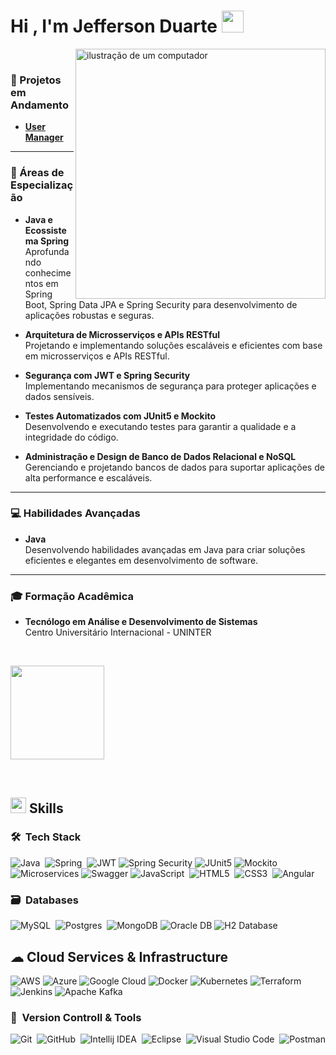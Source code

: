 <picture></picture><h1><b>Hi , I'm Jefferson Duarte </b><img src="https://media.giphy.com/media/hvRJCLFzcasrR4ia7z/giphy.gif" width="35"></h1>

<img src="https://raw.githubusercontent.com/MicaelliMedeiros/micaellimedeiros/master/image/computer-illustration.png" alt="ilustração de um computador" min-width="400px" max-width="400px" width="400px" align="right">

<br>


### 🔭 Projetos em Andamento

- **[User Manager](https://github.com/Jefferson-Duartte/user-manager-with-jsp)**

---

### 🌱 Áreas de Especialização

- **Java e Ecossistema Spring**  
  Aprofundando conhecimentos em Spring Boot, Spring Data JPA e Spring Security para desenvolvimento de aplicações robustas e seguras.

- **Arquitetura de Microsserviços e APIs RESTful**  
  Projetando e implementando soluções escaláveis e eficientes com base em microsserviços e APIs RESTful.

- **Segurança com JWT e Spring Security**  
  Implementando mecanismos de segurança para proteger aplicações e dados sensíveis.

- **Testes Automatizados com JUnit5 e Mockito**  
  Desenvolvendo e executando testes para garantir a qualidade e a integridade do código.

- **Administração e Design de Banco de Dados Relacional e NoSQL**  
  Gerenciando e projetando bancos de dados para suportar aplicações de alta performance e escaláveis.

---

 ### 💻 Habilidades Avançadas

- **Java**  
  Desenvolvendo habilidades avançadas em Java para criar soluções eficientes e elegantes em desenvolvimento de software.

---

 ### 🎓 Formação Acadêmica

- **Tecnólogo em Análise e Desenvolvimento de Sistemas**  
  Centro Universitário Internacional - UNINTER


<br>
<p align="left">
  <a padding="150px 20px" href="https://github.com/Jefferson-Duartte">
    <img  height="150em" src="https://github-readme-stats-eight-theta.vercel.app/api/top-langs/?username=Jefferson-Duartte&layout=compact&langs_count=8&theme=algolia"/>
  </a>
</p>

<br>

## <img src="https://media2.giphy.com/media/QssGEmpkyEOhBCb7e1/giphy.gif?cid=ecf05e47a0n3gi1bfqntqmob8g9aid1oyj2wr3ds3mg700bl&rid=giphy.gif" width ="25"><b> Skills</b>

<p align="center">

### 🛠 &nbsp;Tech Stack

![Java](https://img.shields.io/badge/java-%23ED8B00.svg?style=for-the-badge&logo=java&logoColor=white)&nbsp;
![Spring](https://img.shields.io/badge/spring-%236DB33F.svg?style=for-the-badge&logo=spring&logoColor=white)&nbsp;
![JWT](https://img.shields.io/badge/JWT-black.svg?style=for-the-badge&logo=JSON%20web%20tokens)
![Spring Security](https://img.shields.io/badge/Spring%20Security-%236DB33F.svg?style=for-the-badge&logo=spring-security&logoColor=white)
![JUnit5](https://img.shields.io/badge/JUnit5-25A162.svg?style=for-the-badge&logo=junit5&logoColor=white)
![Mockito](https://img.shields.io/badge/Mockito-1A476F.svg?style=for-the-badge&logo=Mockito&logoColor=white)
![Microservices](https://img.shields.io/badge/Microservices-%230071C5.svg?style=for-the-badge&logo=apache-kafka&logoColor=white)
![Swagger](https://img.shields.io/badge/Swagger-%234AAB5A.svg?style=for-the-badge&logo=swagger&logoColor=white)
![JavaScript](https://img.shields.io/badge/javascript-%23323330.svg?style=for-the-badge&logo=javascript&logoColor=%23F7DF1E)&nbsp;
![HTML5](https://img.shields.io/badge/html5-%23E34F26.svg?style=for-the-badge&logo=html5&logoColor=white)&nbsp;
![CSS3](https://img.shields.io/badge/css3-%231572B6.svg?style=for-the-badge&logo=css3&logoColor=white)&nbsp;
![Angular](https://img.shields.io/badge/Angular-%23DD0031.svg?style=for-the-badge&logo=angular&logoColor=white)


### 🗃 &nbsp;Databases

![MySQL](https://img.shields.io/badge/mysql-%234479A1?style=for-the-badge&logo=mysql&logoColor=white&color=%234479A1)&nbsp;
![Postgres](https://img.shields.io/badge/postgres-%23316192.svg?style=for-the-badge&logo=postgresql&logoColor=white)&nbsp;
![MongoDB](https://img.shields.io/badge/MongoDB-%2347A248.svg?style=for-the-badge&logo=mongodb&logoColor=white)
![Oracle DB](https://img.shields.io/badge/Oracle-%23FF0000.svg?style=for-the-badge&logo=oracle&logoColor=white)
![H2 Database](https://img.shields.io/badge/H2-%23F5A300.svg?style=for-the-badge&logo=h2&logoColor=white)


## ☁ Cloud Services & Infrastructure

  ![AWS](https://img.shields.io/badge/AWS-%23FF9900.svg?style=for-the-badge&logo=amazonaws&logoColor=white)
  ![Azure](https://img.shields.io/badge/Azure-%230078D4.svg?style=for-the-badge&logo=microsoftazure&logoColor=white)
  ![Google Cloud](https://img.shields.io/badge/Google%20Cloud-%234285F4.svg?style=for-the-badge&logo=google-cloud&logoColor=white)
  ![Docker](https://img.shields.io/badge/docker-%230db7ed.svg?style=for-the-badge&logo=docker&logoColor=white)
  ![Kubernetes](https://img.shields.io/badge/kubernetes-%23326ce5.svg?style=for-the-badge&logo=kubernetes&logoColor=white)
  ![Terraform](https://img.shields.io/badge/Terraform-%237B42BC.svg?style=for-the-badge&logo=terraform&logoColor=white)
  ![Jenkins](https://img.shields.io/badge/Jenkins-%232C6B7C.svg?style=for-the-badge&logo=jenkins&logoColor=white)
  ![Apache Kafka](https://img.shields.io/badge/Apache%20Kafka-%23000000.svg?style=for-the-badge&logo=apache-kafka&logoColor=white)


### 🧰 &nbsp;Version Controll & Tools

![Git](https://img.shields.io/badge/git-%23F05033.svg?style=for-the-badge&logo=git&logoColor=white)&nbsp;
![GitHub](https://img.shields.io/badge/github-%23121011.svg?style=for-the-badge&logo=github&logoColor=white)&nbsp;
![Intellij IDEA](https://img.shields.io/badge/intellij%20idea-black?style=for-the-badge&logo=intellijidea&logoColor=white&color=%23000000)&nbsp;
![Eclipse](https://img.shields.io/badge/Eclipse-FE7A16.svg?style=for-the-badge&logo=Eclipse&logoColor=white)&nbsp;
![Visual Studio Code](https://img.shields.io/badge/Visual%20Studio%20Code-0078d7.svg?style=for-the-badge&logo=visual-studio-code&logoColor=white)&nbsp;
![Postman](https://img.shields.io/badge/Postman-FF6C37?style=for-the-badge&logo=postman&logoColor=white)&nbsp;


